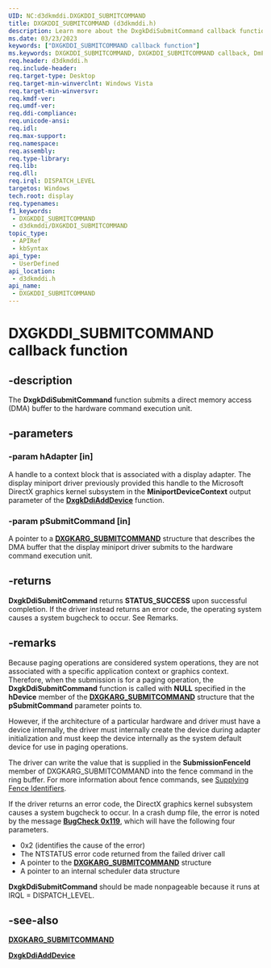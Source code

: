 ```yaml
---
UID: NC:d3dkmddi.DXGKDDI_SUBMITCOMMAND
title: DXGKDDI_SUBMITCOMMAND (d3dkmddi.h)
description: Learn more about the DxgkDdiSubmitCommand callback function.
ms.date: 03/23/2023
keywords: ["DXGKDDI_SUBMITCOMMAND callback function"]
ms.keywords: DXGKDDI_SUBMITCOMMAND, DXGKDDI_SUBMITCOMMAND callback, DmFunctions_c23ba706-a779-4a0d-9977-1f99cecb5217.xml, DxgkDdiSubmitCommand, DxgkDdiSubmitCommand callback function [Display Devices], d3dkmddi/DxgkDdiSubmitCommand, display.dxgkddisubmitcommand
req.header: d3dkmddi.h
req.include-header: 
req.target-type: Desktop
req.target-min-winverclnt: Windows Vista
req.target-min-winversvr: 
req.kmdf-ver: 
req.umdf-ver: 
req.ddi-compliance: 
req.unicode-ansi: 
req.idl: 
req.max-support: 
req.namespace: 
req.assembly: 
req.type-library: 
req.lib: 
req.dll: 
req.irql: DISPATCH_LEVEL
targetos: Windows
tech.root: display
req.typenames: 
f1_keywords:
 - DXGKDDI_SUBMITCOMMAND
 - d3dkmddi/DXGKDDI_SUBMITCOMMAND
topic_type:
 - APIRef
 - kbSyntax
api_type:
 - UserDefined
api_location:
 - d3dkmddi.h
api_name:
 - DXGKDDI_SUBMITCOMMAND
---
```


# DXGKDDI_SUBMITCOMMAND callback function

## -description

The **DxgkDdiSubmitCommand** function submits a direct memory access (DMA) buffer to the hardware command execution unit.

## -parameters

### -param hAdapter [in]

A handle to a context block that is associated with a display adapter. The display miniport driver previously provided this handle to the Microsoft DirectX graphics kernel subsystem in the **MiniportDeviceContext** output parameter of the [**DxgkDdiAddDevice**](../dispmprt/nc-dispmprt-dxgkddi_add_device.md) function.

### -param pSubmitCommand [in]

A pointer to a [**DXGKARG_SUBMITCOMMAND**](ns-d3dkmddi-_dxgkarg_submitcommand.md) structure that describes the DMA buffer that the display miniport driver submits to the hardware command execution unit.

## -returns

**DxgkDdiSubmitCommand** returns **STATUS_SUCCESS** upon successful completion. If the driver instead returns an error code, the operating system causes a system bugcheck to occur. See Remarks.

## -remarks

Because paging operations are considered system operations, they are not associated with a specific application context or graphics context. Therefore, when the submission is for a paging operation, the **DxgkDdiSubmitCommand** function is called with **NULL** specified in the **hDevice** member of the [**DXGKARG_SUBMITCOMMAND**](ns-d3dkmddi-_dxgkarg_submitcommand.md) structure that the **pSubmitCommand** parameter points to.

However, if the architecture of a particular hardware and driver must have a device internally, the driver must internally create the device during adapter initialization and must keep the device internally as the system default device for use in paging operations.

The driver can write the value that is supplied in the **SubmissionFenceId** member of DXGKARG_SUBMITCOMMAND into the fence command in the ring buffer. For more information about fence commands, see [Supplying Fence Identifiers](/windows-hardware/drivers/display/supplying-fence-identifiers).

If the driver returns an error code, the DirectX graphics kernel subsystem causes a system bugcheck to occur. In a crash dump file, the error is noted by the message [**BugCheck 0x119**](/windows-hardware/drivers/debugger/bug-check-0x119---video-scheduler-internal-error), which will have the following four parameters.

* 0x2 (identifies the cause of the error)
* The NTSTATUS error code returned from the failed driver call
* A pointer to the [**DXGKARG_SUBMITCOMMAND**](ns-d3dkmddi-_dxgkarg_submitcommand.md) structure
* A pointer to an internal scheduler data structure

**DxgkDdiSubmitCommand** should be made nonpageable because it runs at IRQL = DISPATCH_LEVEL.

## -see-also

[**DXGKARG_SUBMITCOMMAND**](ns-d3dkmddi-_dxgkarg_submitcommand.md)

[**DxgkDdiAddDevice**](../dispmprt/nc-dispmprt-dxgkddi_add_device.md)
